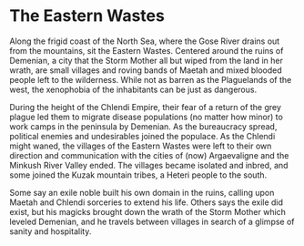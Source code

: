 # The Eastern Wastes

Along the frigid coast of the North Sea, where the Gose River drains out from the mountains, sit the Eastern Wastes.  Centered around the ruins of Demenian, a city that the Storm Mother all but wiped from the land in her wrath, are small villages and roving bands of Maetah and mixed blooded people left to the wilderness.  While not as barren as the Plaguelands of the west, the xenophobia of the inhabitants can be just as dangerous.

During the height of the Chlendi Empire, their fear of a return of the grey plague led them to migrate disease populations (no matter how minor) to work camps in the peninsula by Demenian.  As the bureaucracy spread, political enemies and undesirables joined the populace.  As the Chlendi might waned, the villages of the Eastern Wastes were left to their own direction and communication with the cities of (now) Argaevaligne and the Minkush River Valley ended.  The villages became isolated and inbred, and some joined the Kuzak mountain tribes, a Heteri people to the south.

Some say an exile noble built his own domain in the ruins, calling upon Maetah and Chlendi sorceries to extend his life.  Others says the exile did exist, but his magicks brought down the wrath of the Storm Mother which leveled Demenian, and he travels between villages in search of a glimpse of sanity and hospitality.